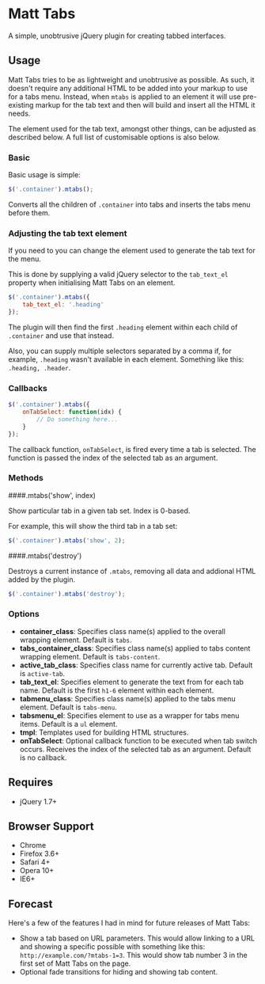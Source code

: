# Matt Tabs

A simple, unobtrusive jQuery plugin for creating tabbed interfaces.

## Usage
Matt Tabs tries to be as lightweight and unobtrusive as possible. As such, it doesn't require any additional HTML to be added into your markup to use for a tabs menu. Instead, when `mtabs` is applied to an element it will use pre-existing markup for the tab text and then will build and insert all the HTML it needs.

The element used for the tab text, amongst other things, can be adjusted as described below. A full list of customisable options is also below.

### Basic
Basic usage is simple:

```javascript
$('.container').mtabs();
```
Converts all the children of `.container` into tabs and inserts the tabs menu before them.

### Adjusting the tab text element
If you need to you can change the element used to generate the tab text for the menu.

This is done by supplying a valid jQuery selector to the `tab_text_el` property when initialising Matt Tabs on an element.

```javascript
$('.container').mtabs({
	tab_text_el: '.heading'
});
```

The plugin will then find the first `.heading` element within each child of `.container` and use that instead.

Also, you can supply multiple selectors separated by a comma if, for example, `.heading` wasn't available in each element. Something like this: `.heading, .header`.

### Callbacks
```javascript
$('.container').mtabs({
	onTabSelect: function(idx) {
		// Do something here...
	}
});
```

The callback function, `onTabSelect`, is fired every time a tab is selected. The function is passed the index of the selected tab as an argument.

### Methods
####.mtabs('show', index)

Show particular tab in a given tab set. Index is 0-based.

For example, this will show the third tab in a tab set:

```javascript
$('.container').mtabs('show', 2);
```

####.mtabs('destroy')

Destroys a current instance of `.mtabs`, removing all data and addional HTML added by the plugin.

```javascript
$('.container').mtabs('destroy');
```

### Options
* **container_class**: Specifies class name(s) applied to the overall wrapping element. Default is `tabs`.
* **tabs_container_class**: Specifies class name(s) applied to tabs content wrapping element. Default is `tabs-content`.
* **active_tab_class**: Specifies class name for currently active tab. Default is `active-tab`.
* **tab_text_el**: Specifies element to generate the text from for each tab name. Default is the first `h1-6` element within each element.
* **tabmenu_class**: Specifies class name(s) applied to the tabs menu element. Default is `tabs-menu`.
* **tabsmenu_el**: Specifies element to use as a wrapper for tabs menu items. Default is a `ul` element.
* **tmpl**: Templates used for building HTML structures.
* **onTabSelect**: Optional callback function to be executed when tab switch occurs. Receives the index of the selected tab as an argument. Default is no callback.

## Requires
* jQuery 1.7+

## Browser Support
* Chrome
* Firefox 3.6+
* Safari 4+
* Opera 10+
* IE6+

## Forecast
Here's a few of the features I had in mind for future releases of Matt Tabs:

* Show a tab based on URL parameters. This would allow linking to a URL and showing a specific possible with something like this: `http://example.com/?mtabs-1=3`. This would show tab number 3 in the first set of Matt Tabs on the page.
* Optional fade transitions for hiding and showing tab content.